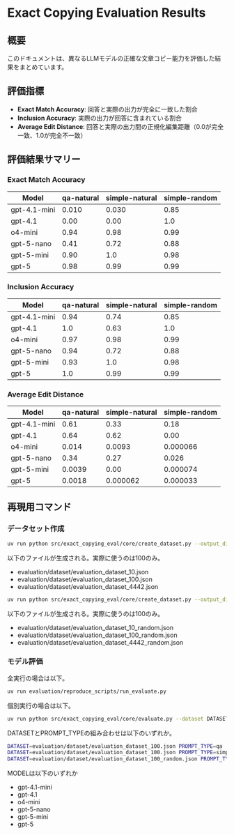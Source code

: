 # Exact Copying Evaluation Results

## 概要

このドキュメントは、異なるLLMモデルの正確な文章コピー能力を評価した結果をまとめています。

## 評価指標

- **Exact Match Accuracy**: 回答と実際の出力が完全に一致した割合
- **Inclusion Accuracy**: 実際の出力が回答に含まれている割合
- **Average Edit Distance**: 回答と実際の出力間の正規化編集距離（0.0が完全一致、1.0が完全不一致）

## 評価結果サマリー

### Exact Match Accuracy

| Model        | qa-natural | simple-natural | simple-random |
|--------------|------------|----------------|---------------|
| gpt-4.1-mini | 0.010      | 0.030          | 0.85          |
| gpt-4.1      | 0.00       | 0.00           | 1.0           |
| o4-mini      | 0.94       | 0.98           | 0.99          |
| gpt-5-nano   | 0.41       | 0.72           | 0.88          |
| gpt-5-mini   | 0.90       | 1.0            | 0.98          |
| gpt-5        | 0.98       | 0.99           | 0.99          |

### Inclusion Accuracy

| Model        | qa-natural | simple-natural | simple-random |
|--------------|------------|----------------|---------------|
| gpt-4.1-mini | 0.94       | 0.74           | 0.85          |
| gpt-4.1      | 1.0        | 0.63           | 1.0           |
| o4-mini      | 0.97       | 0.98           | 0.99          |
| gpt-5-nano   | 0.94       | 0.72           | 0.88          |
| gpt-5-mini   | 0.93       | 1.0            | 0.98          |
| gpt-5        | 1.0        | 0.99           | 0.99          |

### Average Edit Distance

| Model        | qa-natural | simple-natural | simple-random |
|--------------|------------|----------------|---------------|
| gpt-4.1-mini | 0.61       | 0.33           | 0.18          |
| gpt-4.1      | 0.64       | 0.62           | 0.00          |
| o4-mini      | 0.014      | 0.0093         | 0.000066      |
| gpt-5-nano   | 0.34       | 0.27           | 0.026         |
| gpt-5-mini   | 0.0039     | 0.00           | 0.000074      |
| gpt-5        | 0.0018     | 0.000062       | 0.000033      |

## 再現用コマンド

### データセット作成
```bash
uv run python src/exact_copying_eval/core/create_dataset.py --output_dir evaluation/dataset/
```

以下のファイルが生成される。実際に使うのは100のみ。

- evaluation/dataset/evaluation_dataset_10.json
- evaluation/dataset/evaluation_dataset_100.json
- evaluation/dataset/evaluation_dataset_4442.json

```bash
uv run python src/exact_copying_eval/core/create_dataset.py --output_dir evaluation/dataset/ --random-string
```

以下のファイルが生成される。実際に使うのは100のみ。

- evaluation/dataset/evaluation_dataset_10_random.json
- evaluation/dataset/evaluation_dataset_100_random.json
- evaluation/dataset/evaluation_dataset_4442_random.json


### モデル評価

全実行の場合は以下。

```bash
uv run evaluation/reproduce_scripts/run_evaluate.py
```

個別実行の場合は以下。

```bash
uv run python src/exact_copying_eval/core/evaluate.py --dataset DATASET --model MODEL --prompt_type PROMPT_TYPE --output_dir evaluation/result
```

DATASETとPROMPT_TYPEの組み合わせは以下のいずれか。

```bash
DATASET=evaluation/dataset/evaluation_dataset_100.json PROMPT_TYPE=qa
DATASET=evaluation/dataset/evaluation_dataset_100.json PROMPT_TYPE=simple
DATASET=evaluation/dataset/evaluation_dataset_100_random.json PROMPT_TYPE=simple
```

MODELは以下のいずれか

- gpt-4.1-mini
- gpt-4.1
- o4-mini
- gpt-5-nano
- gpt-5-mini
- gpt-5

